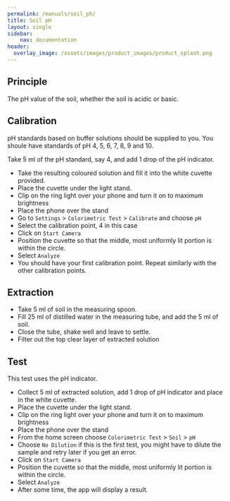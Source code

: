```yaml
---
permalink: /manuals/soil_ph/
title: Soil pH
layout: single
sidebar: 
    nav: documentation
header:
  overlay_image: /assets/images/product_images/product_splash.png
---
```

## Principle
The pH value of the soil, whether the soil is acidic or basic. 

## Calibration
pH standards based on buffer solutions should be supplied to you. You shoule have standards of pH 4, 5, 6, 7, 8, 9 and 10.

Take 5 ml of the pH standard, say 4, and add 1 drop of the pH indicator.

* Take the resulting coloured solution and fill it into the white cuvette provided.
* Place the cuvette under the light stand.
* Clip on the ring light over your phone and turn it on to maximum brightness
* Place the phone over the stand
* Go to `Settings` > `Colorimetric Test` > `Calibrate` and choose `pH`
* Select the calibration point, 4 in this case
* Click on `Start Camera`
* Position the cuvette so that the middle, most uniformly lit portion is within the circle.
* Select `Analyze`
* You should have your first calibration point. Repeat similarly with the other calibration points.

## Extraction
* Take 5 ml of soil in the measuring spoon.
* Fill 25 ml of distilled water in the measuring tube, and add the 5 ml of soil.
* Close the tube, shake well and leave to settle.
* Filter out the top clear layer of extracted solution


## Test
This test uses the pH indicator.

* Collect 5 ml of extracted solution, add 1 drop of pH indicator and place in the white cuvette.
* Place the cuvette under the light stand.
* Clip on the ring light over your phone and turn it on to maximum brightness
* Place the phone over the stand
* From the home screen choose `Colorimetric Test` > `Soil` > `pH`
* Choose `No Dilution` if this is the first test, you might have to dilute the sample and retry later if you get an error.
* Click on `Start Camera`
* Position the cuvette so that the middle, most uniformly lit portion is within the circle.
* Select `Analyze`
* After some time, the app will display a result.